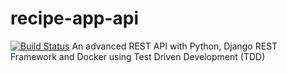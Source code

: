 # recipe-app-api
[![Build Status](https://travis-ci.com/afaddoul/recipe-app-api.svg?token=vkmzqoGxxFcsig3FnMxo&branch=main)](https://travis-ci.com/afaddoul/recipe-app-api)
An advanced REST API with Python, Django REST Framework and Docker using Test Driven Development (TDD)
